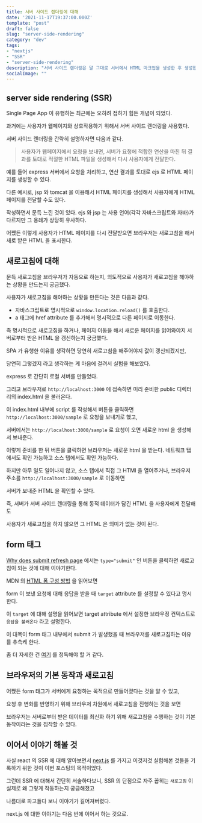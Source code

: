 ```yaml
---
title: 서버 사이드 렌더링에 대해
date: '2021-11-17T19:37:00.000Z'
template: "post"
draft: false
slug: "server-side-rendering"
category: "dev"
tags:
- "nextjs"
- "SSR"
- "server-side-rendering"
description: "서버 사이드 렌더링은 말 그대로 서버에서 HTML 마크업을 생성한 후 생성한 HTML 파일을 클라이언트에 전달하는 것을 의미한다."
socialImage: ""
---
```


## server side rendering (SSR)

Single Page App 이 유행하는 최근에는 오히려 접하기 힘든 개념이 되었다.

과거에는 사용자가 웹페이지와 상호작용하기 위해서 서버 사이드 렌더링을 사용했다.

서버 사이드 렌더링을 간략히 설명하자면 다음과 같다.

> 사용자가 웹페이지에서 요청을 보내면, 서버가 요청에 적합한 연산을 마친 뒤 결과를 토대로 적절한 HTML 파일을 생성해서 다시 사용자에게 전달한다.

예를 들어 express 서버에서 요청을 처리하고, 연산 결과를 토대로 ejs 로 HTML 페이지를 생성할 수 있다.

다른 예시로, jsp 와 tomcat 을 이용해서 HTML 페이지를 생성해서 사용자에게 HTML 페이지를 전달할 수도 있다.

작성하면서 문득 느낀 것이 있다. ejs 와 jsp 는 사용 언어(각각 자바스크립트와 자바)가 다르지만 그 용례가 상당히 유사하다.

어쨌든 이렇게 사용자가 HTML 페이지를 다시 전달받으면 브라우저는 새로고침을 해서 새로 받은 HTML 을 표시한다.

## 새로고침에 대해

문득 새로고침을 브라우저가 자동으로 하는지, 의도적으로 사용자가 새로고침을 해야하는 상황을 만드는지 궁금했다.

사용자가 새로고침을 해야하는 상황을 만든다는 것은 다음과 같다.

- 자바스크립트로 명시적으로 `window.location.reload()` 를 호출한다. 
- a 태그에 href attribute 를 추가해서 명시적으로 다른 페이지로 이동한다. 

즉 명시적으로 새로고침을 하거나, 페이지 이동을 해서 새로운 페이지를 읽어와야지 서버로부터 받은 HTML 을 갱신하는지 궁금했다.

SPA 가 유행한 이유를 생각하면 당연히 새로고침을 해주어야지 값이 갱신되겠지만,

당연히 그렇겠지 라고 생각하는 게 마음에 걸려서 실험을 해보았다.

express 로 간단히 로컬 서버를 만들었다.

그리고 브라우저로 `http://localhost:3000` 에 접속하면 미리 준비한 public 디렉터리의 index.html 을 불러온다.

이 index.html 내부에 script 를 작성해서 버튼을 클릭하면 `http://localhost:3000/sample` 로 요청을 보내기로 했고,

서버에서는 `http://localhost:3000/sample` 로 요청이 오면 새로운 html 을 생성해서 보내준다.

이렇게 준비를 한 뒤 버튼을 클릭하면 브라우저는 새로운 html 을 받는다. 네트워크 탭에서도 확인 가능하고 소스 탭에서도 확인 가능하다.

하지만 아무 일도 일어나지 않고, 소스 탭에서 직접 그 HTMl 을 열어주거나, 브라우저 주소를 `http://localhost:3000/sample` 로 이동하면

서버가 보내준 HTML 을 확인할 수 있다.

즉, 서버가 서버 사이드 렌더링을 통해 동적 데이터가 담긴 HTML 을 사용자에게 전달해도

사용자가 새로고침을 하지 않으면 그 HTML 은 의미가 없는 것이 된다.

## form 태그

[Why does submit refresh page](https://stackoverflow.com/questions/60090465/why-does-submit-refresh-page) 에서는 `type="submit"` 인 버튼을 클릭하면 새로고침이 되는 것에 대해 이야기한다.

MDN 의 [HTML 폼 구성 방법](https://developer.mozilla.org/ko/docs/Learn/Forms/How_to_structure_a_web_form) 을 읽어보면 

form 이 보낸 요청에 대해 응답을 받을 때 `target` attribute 를 설정할 수 있다고 명시한다.

이 `target` 에 대해 설명을 읽어보면 target attribute 에서 설정한 브라우징 컨텍스트로 `응답을 불러온다` 라고 설명한다.

이 대목이 form 태그 내부에서 submit 가 발생했을 때 브라우저를 새로고침하는 이유를 추측케 한다. 

좀 더 자세한 건 [여기](https://html.spec.whatwg.org/multipage/browsers.html#browsers) 를 정독해야 할 거 같다.

## 브라우저의 기본 동작과 새로고침

어쨌든 form 태그가 서버에게 요청하는 목적으로 만들어졌다는 것을 알 수 있고,

요청 후 변화를 반영하기 위해 브라우저 차원에서 새로고침을 진행하는 것을 보면

브라우저는 서버로부터 받은 데이터를 최신화 하기 위해 새로고침을 수행하는 것이 기본 동작이라는 것을 짐작할 수 있다.

## 이어서 이야기 해볼 것

사실 react 의 SSR 에 대해 알아보면서 [next.js](https://nextjs.org) 를 가지고 이것저것 실험해본 것들을 기록하기 위한 것이 이번 포스팅의 목적이었다.

그런데 SSR 에 대해서 간단히 서술하다보니, SSR 의 단점으로 자주 꼽히는 `새로고침` 이 실제로 왜 그렇게 작동하는지 궁금해졌고

나름대로 파고들다 보니 이야기가 길어져버렸다.

next.js 에 대한 이야기는 다음 번에 이어서 하는 것으로.
